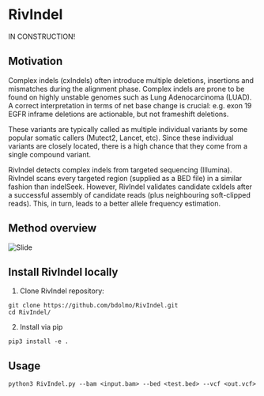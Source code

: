 # RivIndel
IN CONSTRUCTION!

## Motivation
Complex indels (cxIndels) often introduce multiple deletions, insertions and mismatches during the alignment phase.
Complex indels are prone to be found on highly unstable genomes such as Lung Adenocarcinoma (LUAD).
A correct interpretation in terms of net base change is crucial: e.g. exon 19 EGFR inframe deletions are actionable, but not frameshift deletions.

These variants are typically called as multiple individual variants by some popular somatic callers (Mutect2, Lancet, etc).
Since these individual variants are closely located, there is a high chance that they come from a single compound variant.

RivIndel detects complex indels from targeted sequencing (Illumina).
RivIndel scans every targeted region (supplied as a BED file) in a similar fashion than indelSeek.
However, RivIndel validates candidate cxIdels after a successful assembly of candidate reads (plus neighbouring soft-clipped reads).
This, in turn, leads to a better allele frequency estimation.

## Method overview
![Slide](img/rivindel_schema2.png)

## Install RivIndel locally

1. Clone RivIndel repository:
```
git clone https://github.com/bdolmo/RivIndel.git
cd RivIndel/
```

2. Install via pip
```
pip3 install -e .
```

## Usage
```
python3 RivIndel.py --bam <input.bam> --bed <test.bed> --vcf <out.vcf>
```
